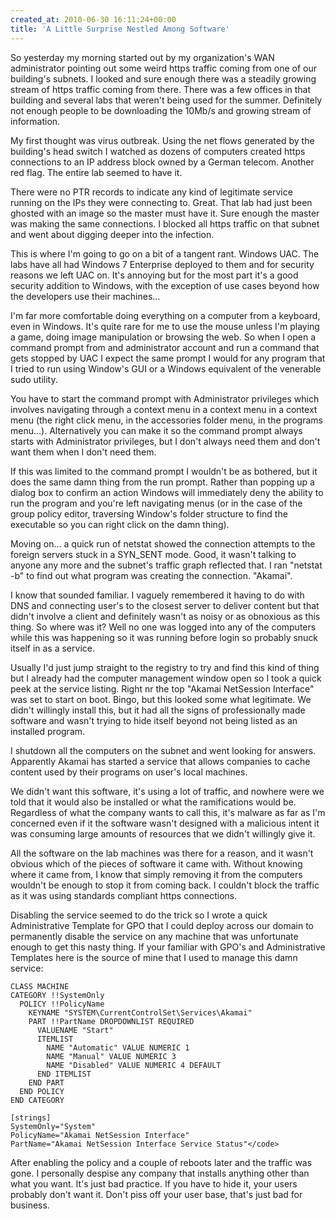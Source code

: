 ```yaml
---
created_at: 2010-06-30 16:11:24+00:00
title: 'A Little Surprise Nestled Among Software'
---
```


So yesterday my morning started out by my organization's WAN administrator
pointing out some weird https traffic coming from one of our building's
subnets. I looked and sure enough there was a steadily growing stream of https
traffic coming from there. There was a few offices in that building and several
labs that weren't being used for the summer. Definitely not enough people to be
downloading the 10Mb/s and growing stream of information.

My first thought was virus outbreak. Using the net flows generated by the
building's head switch I watched as dozens of computers created https
connections to an IP address block owned by a German telecom. Another red flag.
The entire lab seemed to have  it.

There were no PTR records to indicate any kind of legitimate service  running
on the IPs they were connecting to. Great. That lab had just been ghosted with
an image so the master must have it. Sure enough the master was making the same
connections. I blocked all https traffic on that subnet and went about digging
deeper into the infection.

This is where I'm going to go on a bit of a tangent rant. Windows UAC. The labs
have all had Windows 7 Enterprise deployed to them and for security reasons we
left UAC on. It's annoying but for the most part it's a good security addition
to Windows, with the exception of use cases beyond how the developers use their
machines...

I'm far more comfortable doing everything on a computer from a keyboard, even
in Windows. It's quite rare for me to use the mouse unless I'm playing a game,
doing image manipulation or browsing the web. So when I open a command prompt
from and administrator account and run a command that gets stopped by UAC I
expect the same prompt I would for any program that I tried to run using
Window's GUI or a Windows equivalent of the venerable sudo utility.

You have to start the command prompt with Administrator privileges which
involves navigating through a context menu in a context menu in a context menu
(the right click menu, in the accessories folder menu, in the programs
menu...). Alternatively you can make it so the command prompt always starts
with Administrator privileges, but I don't always need them and don't want them
when I don't need them.

If this was limited to the command prompt I wouldn't be as bothered, but it
does the same damn thing from the run prompt. Rather than popping up a dialog
box to confirm an action Windows will immediately deny the ability to run the
program and you're left navigating menus (or in the case of the group policy
editor, traversing Window's folder structure to find the executable so you can
right click on the damn thing).

Moving on... a quick run of netstat showed the connection attempts to the
foreign servers stuck in a SYN_SENT mode. Good, it wasn't talking to anyone any
more and the subnet's traffic graph reflected that. I ran "netstat -b" to find
out what program was creating the connection. "Akamai".

I know that sounded familiar. I vaguely remembered it having to do with DNS and
connecting user's to the closest server to deliver content but that didn't
involve a client and definitely wasn't as noisy or as obnoxious as this thing.
So where was it? Well no one was logged into any of the computers while this
was happening so it was running before login so probably snuck itself in as a
service.

Usually I'd just jump straight to the registry to try and find this kind of
thing but I already had the computer management window open so I took a quick
peek at the service listing. Right nr the top "Akamai NetSession Interface" was
set to start on boot. Bingo, but this looked some what legitimate. We didn't
willingly install this, but it had all the signs of professionally made
software and wasn't trying to hide itself beyond not being listed as an
installed program.

I shutdown all the computers on the subnet and went looking for answers.
Apparently Akamai has started a service that allows companies to cache content
used by their programs on user's local machines.

We didn't want this software, it's using a lot of traffic, and nowhere were we
told that it would also be installed or what the ramifications would be.
Regardless of what the company wants to call this, it's malware as far as I'm
concerned even if it the software wasn't designed with a malicious intent it
was consuming large amounts of resources that we didn't willingly give it.

All the software on the lab machines was there for a reason, and it wasn't
obvious which of the pieces of software it came with. Without knowing where it
came from, I know that simply removing it from the computers wouldn't be enough
to stop it from coming back. I couldn't block the traffic as it was using
standards compliant https connections.

Disabling the service seemed to do the trick so I wrote a quick Administrative
Template for GPO that I could deploy across our domain to permanently disable
the service on any machine that was unfortunate enough to get this nasty thing.
If your familiar with GPO's and Administrative Templates here is the source of
mine that I used to manage this damn service:

```
CLASS MACHINE
CATEGORY !!SystemOnly
  POLICY !!PolicyName
    KEYNAME "SYSTEM\CurrentControlSet\Services\Akamai"
    PART !!PartName DROPDOWNLIST REQUIRED
      VALUENAME "Start"
      ITEMLIST
        NAME "Automatic" VALUE NUMERIC 1
        NAME "Manual" VALUE NUMERIC 3
        NAME "Disabled" VALUE NUMERIC 4 DEFAULT
      END ITEMLIST
    END PART
  END POLICY
END CATEGORY

[strings]
SystemOnly="System"
PolicyName="Akamai NetSession Interface"
PartName="Akamai NetSession Interface Service Status"</code>
```

After enabling the policy and a couple of reboots later and the traffic was
gone. I personally despise any company that installs anything other than what
you want. It's just bad practice. If you have to hide it, your users probably
don't want it. Don't piss off your user base, that's just bad for business.

